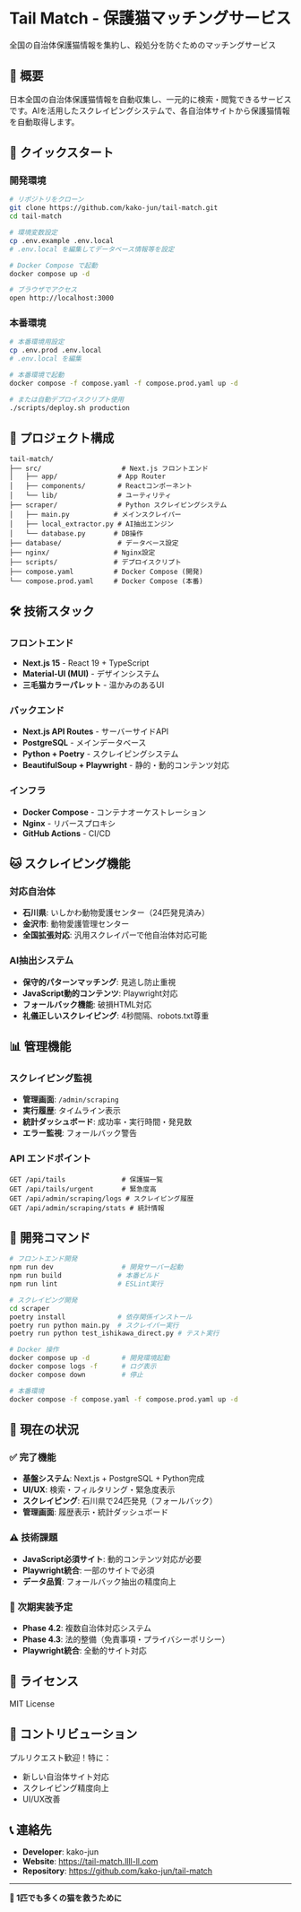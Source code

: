 # Tail Match - 保護猫マッチングサービス

全国の自治体保護猫情報を集約し、殺処分を防ぐためのマッチングサービス

## 🐾 概要

日本全国の自治体保護猫情報を自動収集し、一元的に検索・閲覧できるサービスです。AIを活用したスクレイピングシステムで、各自治体サイトから保護猫情報を自動取得します。

## 🚀 クイックスタート

### 開発環境

```bash
# リポジトリをクローン
git clone https://github.com/kako-jun/tail-match.git
cd tail-match

# 環境変数設定
cp .env.example .env.local
# .env.local を編集してデータベース情報等を設定

# Docker Compose で起動
docker compose up -d

# ブラウザでアクセス
open http://localhost:3000
```

### 本番環境

```bash
# 本番環境用設定
cp .env.prod .env.local
# .env.local を編集

# 本番環境で起動
docker compose -f compose.yaml -f compose.prod.yaml up -d

# または自動デプロイスクリプト使用
./scripts/deploy.sh production
```

## 📁 プロジェクト構成

```
tail-match/
├── src/                    # Next.js フロントエンド
│   ├── app/               # App Router
│   ├── components/        # Reactコンポーネント
│   └── lib/               # ユーティリティ
├── scraper/               # Python スクレイピングシステム
│   ├── main.py           # メインスクレイパー
│   ├── local_extractor.py # AI抽出エンジン
│   └── database.py       # DB操作
├── database/              # データベース設定
├── nginx/                # Nginx設定
├── scripts/              # デプロイスクリプト
├── compose.yaml          # Docker Compose (開発)
└── compose.prod.yaml     # Docker Compose (本番)
```

## 🛠 技術スタック

### フロントエンド
- **Next.js 15** - React 19 + TypeScript
- **Material-UI (MUI)** - デザインシステム
- **三毛猫カラーパレット** - 温かみのあるUI

### バックエンド
- **Next.js API Routes** - サーバーサイドAPI
- **PostgreSQL** - メインデータベース
- **Python + Poetry** - スクレイピングシステム
- **BeautifulSoup + Playwright** - 静的・動的コンテンツ対応

### インフラ
- **Docker Compose** - コンテナオーケストレーション
- **Nginx** - リバースプロキシ
- **GitHub Actions** - CI/CD

## 🐱 スクレイピング機能

### 対応自治体
- **石川県**: いしかわ動物愛護センター（24匹発見済み）
- **金沢市**: 動物愛護管理センター
- **全国拡張対応**: 汎用スクレイパーで他自治体対応可能

### AI抽出システム
- **保守的パターンマッチング**: 見逃し防止重視
- **JavaScript動的コンテンツ**: Playwright対応
- **フォールバック機能**: 破損HTML対応
- **礼儀正しいスクレイピング**: 4秒間隔、robots.txt尊重

## 📊 管理機能

### スクレイピング監視
- **管理画面**: `/admin/scraping`
- **実行履歴**: タイムライン表示
- **統計ダッシュボード**: 成功率・実行時間・発見数
- **エラー監視**: フォールバック警告

### API エンドポイント
```
GET /api/tails              # 保護猫一覧
GET /api/tails/urgent       # 緊急度高
GET /api/admin/scraping/logs # スクレイピング履歴
GET /api/admin/scraping/stats # 統計情報
```

## 🔧 開発コマンド

```bash
# フロントエンド開発
npm run dev                 # 開発サーバー起動
npm run build              # 本番ビルド
npm run lint               # ESLint実行

# スクレイピング開発
cd scraper
poetry install             # 依存関係インストール
poetry run python main.py  # スクレイパー実行
poetry run python test_ishikawa_direct.py # テスト実行

# Docker 操作
docker compose up -d        # 開発環境起動
docker compose logs -f      # ログ表示
docker compose down         # 停止

# 本番環境
docker compose -f compose.yaml -f compose.prod.yaml up -d
```

## 🎯 現在の状況

### ✅ 完了機能
- **基盤システム**: Next.js + PostgreSQL + Python完成
- **UI/UX**: 検索・フィルタリング・緊急度表示
- **スクレイピング**: 石川県で24匹発見（フォールバック）
- **管理画面**: 履歴表示・統計ダッシュボード

### ⚠️ 技術課題
- **JavaScript必須サイト**: 動的コンテンツ対応が必要
- **Playwright統合**: 一部のサイトで必須
- **データ品質**: フォールバック抽出の精度向上

### 🚀 次期実装予定
- **Phase 4.2**: 複数自治体対応システム
- **Phase 4.3**: 法的整備（免責事項・プライバシーポリシー）
- **Playwright統合**: 全動的サイト対応

## 📄 ライセンス

MIT License

## 🤝 コントリビューション

プルリクエスト歓迎！特に：
- 新しい自治体サイト対応
- スクレイピング精度向上
- UI/UX改善

## 📞 連絡先

- **Developer**: kako-jun
- **Website**: https://tail-match.llll-ll.com
- **Repository**: https://github.com/kako-jun/tail-match

---

**🐾 1匹でも多くの猫を救うために**